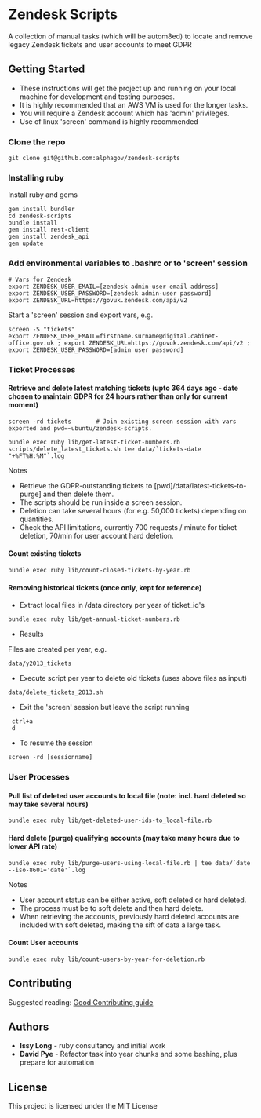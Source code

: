 # Zendesk Scripts

A collection of manual tasks (which will be autom8ed) to locate and remove legacy Zendesk tickets and user accounts to meet GDPR

## Getting Started

* These instructions will get the project up and running on your local machine for development and testing purposes.
* It is highly recommended that an AWS VM is used for the longer tasks.
* You will require a Zendesk account which has 'admin' privileges.
* Use of linux 'screen' command is highly recommended

### Clone the repo

```
git clone git@github.com:alphagov/zendesk-scripts
```


### Installing ruby

Install ruby and gems
```
gem install bundler
cd zendesk-scripts
bundle install
gem install rest-client
gem install zendesk_api
gem update
```


### Add environmental variables to .bashrc or to 'screen' session

```
# Vars for Zendesk
export ZENDESK_USER_EMAIL=[zendesk admin-user email address]
export ZENDESK_USER_PASSWORD=[zendesk admin-user password]
export ZENDESK_URL=https://govuk.zendesk.com/api/v2
```

Start a 'screen' session and export vars, e.g.

```
screen -S "tickets"
export ZENDESK_USER_EMAIL=firstname.surname@digital.cabinet-office.gov.uk ; export ZENDESK_URL=https://govuk.zendesk.com/api/v2 ; export ZENDESK_USER_PASSWORD=[admin user password]
```


### Ticket Processes

#### Retrieve and delete latest matching tickets (upto 364 days ago - date chosen to maintain GDPR for 24 hours rather than only for current moment)



```
screen -rd tickets       # Join existing screen session with vars exported and pwd=~ubuntu/zendesk-scripts.

bundle exec ruby lib/get-latest-ticket-numbers.rb
scripts/delete_latest_tickets.sh tee data/`tickets-date "+%FT%H:%M"`.log
```

Notes
* Retrieve the GDPR-outstanding tickets to [pwd]/data/latest-tickets-to-purge] and then delete them.
* The scripts should be run inside a screen session.
* Deletion can take several hours (for e.g. 50,000 tickets) depending on quantities.
* Check the API limitations, currently 700 requests / minute for ticket deletion, 70/min for user account hard deletion.



#### Count existing tickets


```
bundle exec ruby lib/count-closed-tickets-by-year.rb
```


#### Removing historical tickets (once only, kept for reference)

* Extract local files in /data directory per year of ticket_id's

```
bundle exec ruby lib/get-annual-ticket-numbers.rb
```

* Results

Files are created per year, e.g.

```data/y2013_tickets```


* Execute script per year to delete old tickets (uses above files as input)

```
data/delete_tickets_2013.sh
```

* Exit the 'screen' session but leave the script running
```
 ctrl+a
 d
```

* To resume the session

```
screen -rd [sessionname]
```


### User Processes


#### Pull list of deleted user accounts to local file (note: incl. hard deleted so may take several hours)


```
bundle exec ruby lib/get-deleted-user-ids-to_local-file.rb

```

#### Hard delete (purge) qualifying accounts (may take many hours due to lower API rate)


```
bundle exec ruby lib/purge-users-using-local-file.rb | tee data/`date --iso-8601='date'`.log
```


Notes
* User account status can be either active, soft deleted or hard deleted.
* The process must be to soft delete and then hard delete.
* When retrieving the accounts, previously hard deleted accounts are included with soft deleted, making the sift of data a large task.


#### Count User accounts

```
bundle exec ruby lib/count-users-by-year-for-deletion.rb
```


## Contributing

Suggested reading: [Good Contributing guide](https://gist.github.com/PurpleBooth/b24679402957c63ec426)



## Authors

* **Issy Long** - ruby consultancy and initial work
* **David Pye** - Refactor task into year chunks and some bashing, plus prepare for automation


## License

This project is licensed under the MIT License

